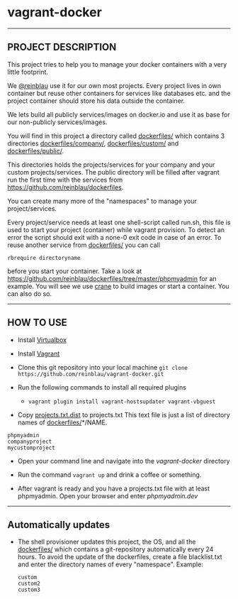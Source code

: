 vagrant-docker
==============

----------
PROJECT DESCRIPTION
----------

This project tries to help you to manage your docker containers with a very little footprint.

We [@reinblau](http://reinblau.de) use it for our own most projects. Every project lives in own container but reuse other containers for services like databases etc. and
the project container should store his data outside the container.

We lets build all publicly services/images on docker.io and use it as base for our non-publicly services/images.

You will find in this project a directory called [dockerfiles/](dockerfiles/)
which contains 3 directories [dockerfiles/company/](dockerfiles/company/), [dockerfiles/custom/](dockerfiles/custom/) and [dockerfiles/public/](dockerfiles/public/).

This directories holds the projects/services for your company and your custom projects/services.
The public directory will be filled after vagrant run the first time with the services from https://github.com/reinblau/dockerfiles.

You can create many more of the "namespaces" to manage your project/services.

Every project/service needs at least one shell-script called run.sh, this file is used to start your project (container) while vagrant provision.
To detect an error the script should exit with a none-0 exit code in case of an error. To reuse another service from [dockerfiles/](dockerfiles/) you can call
```
rbrequire directoryname
```
before you start your container. Take a look at https://github.com/reinblau/dockerfiles/tree/master/phpmyadmin for an example.
You will see we use [crane](https://github.com/michaelsauter/crane) to build images or start a container. You can also do so.

----------
HOW TO USE
----------

 - Install [Virtualbox](https://www.virtualbox.org/wiki/Downloads "Virtualbox download page")

 - Install [Vagrant](http://www.vagrantup.com/downloads.html "Vagrant download page")

- Clone this git repository into your local machine
  ``git clone https://github.com/reinblau/vagrant-docker.git``

- Run the following commands to install all required plugins
  - ``vagrant plugin install vagrant-hostsupdater vagrant-vbguest``

- Copy [projects.txt.dist](projects.txt.dist) to projects.txt
    This text file is just a list of directory names of [dockerfiles/](dockerfiles/)*/NAME.
```
phpmyadmin
companyproject
mycustomproject
```

- Open your command line and navigate into the *vagrant-docker* directory

- Run the command ``vagrant up`` and drink a coffee or something.

- After vagrant is ready and you have a projects.txt file with at least phpmyadmin. Open your browser and enter *phpmyadmin.dev*

----------
Automatically updates
----------
- The shell provisioner updates this project, the OS, and all the [dockerfiles/](dockerfiles/) which contains a git-repository automatically every 24 hours.
  To avoid the update of the dockerfiles, create a file blacklist.txt and enter the directory names of every "namespace". Example:
  ```
  custom
  custom2
  custom3
  ```
